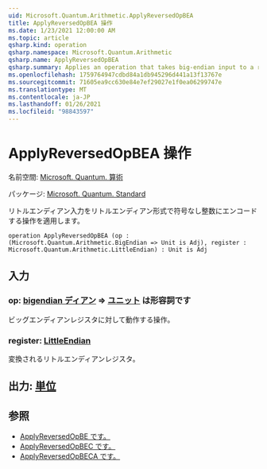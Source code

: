```yaml
---
uid: Microsoft.Quantum.Arithmetic.ApplyReversedOpBEA
title: ApplyReversedOpBEA 操作
ms.date: 1/23/2021 12:00:00 AM
ms.topic: article
qsharp.kind: operation
qsharp.namespace: Microsoft.Quantum.Arithmetic
qsharp.name: ApplyReversedOpBEA
qsharp.summary: Applies an operation that takes big-endian input to a register encoding an unsigned integer using little-endian format.
ms.openlocfilehash: 1759764947cdbd84a1db945296d441a13f13767e
ms.sourcegitcommit: 71605ea9cc630e84e7ef29027e1f0ea06299747e
ms.translationtype: MT
ms.contentlocale: ja-JP
ms.lasthandoff: 01/26/2021
ms.locfileid: "98843597"
---
```

# <a name="applyreversedopbea-operation"></a>ApplyReversedOpBEA 操作

名前空間: [Microsoft. Quantum. 算術](xref:Microsoft.Quantum.Arithmetic)

パッケージ: [Microsoft. Quantum. Standard](https://nuget.org/packages/Microsoft.Quantum.Standard)


リトルエンディアン入力をリトルエンディアン形式で符号なし整数にエンコードする操作を適用します。

```qsharp
operation ApplyReversedOpBEA (op : (Microsoft.Quantum.Arithmetic.BigEndian => Unit is Adj), register : Microsoft.Quantum.Arithmetic.LittleEndian) : Unit is Adj
```


## <a name="input"></a>入力

### <a name="op--bigendian--unit--is-adj"></a>op: [bigendian ディアン](xref:Microsoft.Quantum.Arithmetic.BigEndian) => [ユニット](xref:microsoft.quantum.lang-ref.unit)  は形容詞です

ビッグエンディアンレジスタに対して動作する操作。


### <a name="register--littleendian"></a>register: [LittleEndian](xref:Microsoft.Quantum.Arithmetic.LittleEndian)

変換されるリトルエンディアンレジスタ。



## <a name="output--unit"></a>出力: [単位](xref:microsoft.quantum.lang-ref.unit)



## <a name="see-also"></a>参照

- [ApplyReversedOpBE です。](xref:Microsoft.Quantum.Arithmetic.ApplyReversedOpBE)
- [ApplyReversedOpBEC です。](xref:Microsoft.Quantum.Arithmetic.ApplyReversedOpBEC)
- [ApplyReversedOpBECA です。](xref:Microsoft.Quantum.Arithmetic.ApplyReversedOpBECA)